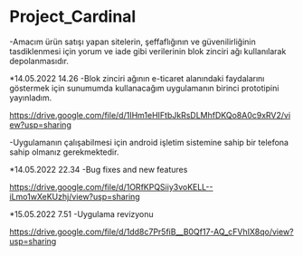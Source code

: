 # Project_Cardinal

-Amacım ürün satışı yapan sitelerin, şeffaflığının ve güvenilirliğinin tasdiklenmesi için yorum ve iade gibi verilerinin blok zinciri ağı kullanılarak depolanmasıdır.


*14.05.2022 14.26
-Blok zinciri ağının e-ticaret alanındaki faydalarını göstermek için sunumumda kullanacağım uygulamanın birinci prototipini yayınladım.

https://drive.google.com/file/d/1IHm1eHIFtbJkRsDLMhfDKQo8A0c9xRV2/view?usp=sharing

-Uygulamanın çalışabilmesi için android işletim sistemine sahip bir telefona sahip olmanız gerekmektedir.

*14.05.2022 22.34
-Bug fixes and new features

https://drive.google.com/file/d/1ORfKPQSiiy3voKELL--iLmo1wXeKUzhj/view?usp=sharing

*15.05.2022 7.51
-Uygulama revizyonu

https://drive.google.com/file/d/1dd8c7Pr5fiB__B0Qf17-AQ_cFVhIX8qo/view?usp=sharing
